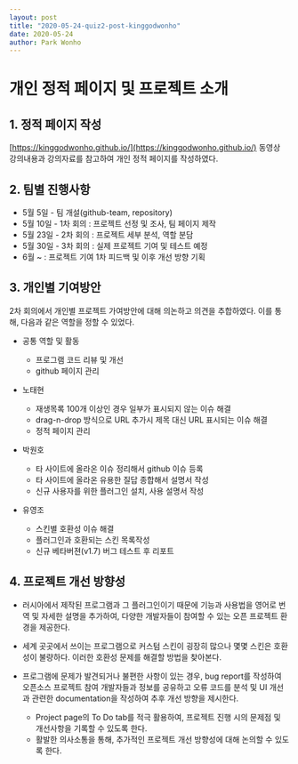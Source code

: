 ```yaml
---
layout: post
title: "2020-05-24-quiz2-post-kinggodwonho"
date: 2020-05-24
author: Park Wonho
---
```

# 개인 정적 페이지 및 프로젝트 소개

## 1. 정적 페이지 작성
[https://kinggodwonho.github.io/](https://kinggodwonho.github.io/)
동영상 강의내용과 강의자료를 참고하여 개인 정적 페이지를 작성하였다.

## 2. 팀별 진행사항
* 5월  5일 - 팀 개설(github-team, repository)
* 5월 10일 - 1차 회의 : 프로젝트 선정 및 조사, 팀 페이지 제작
* 5월 23일 - 2차 회의 : 프로젝트 세부 분석, 역할 분담
* 5월 30일 - 3차 회의 : 실제 프로젝트 기여 및 테스트 예정
* 6월 ~ : 프로젝트 기여 1차 피드백 및 이후 개선 방향 기획 

## 3. 개인별 기여방안
2차 회의에서 개인별 프로젝트 가여방안에 대해 의논하고 의견을 추합하였다. 이를 통해, 다음과 같은 역할을 정할 수 있었다.

* 공통 역할 및 활동
  + 프로그램 코드 리뷰 및 개선
  + github 페이지 관리

* 노태현
  + 재생목록 100개 이상인 경우 일부가 표시되지 않는 이슈 해결
  + drag-n-drop 방식으로 URL 추가시 제목 대신 URL 표시되는 이슈 해결
  + 정적 페이지 관리

* 박원호
  + 타 사이트에 올라온 이슈 정리해서 github 이슈 등록
  + 타 사이트에 올라온 유용한 질답 종합해서 설명서 작성
  + 신규 사용자를 위한 플러그인 설치, 사용 설명서 작성

* 유영조
  + 스킨별 호환성 이슈 해결
  + 플러그인과 호환되는 스킨 목록작성
  + 신규 베타버젼(v1.7) 버그 테스트 후 리포트

## 4. 프로젝트 개선 방향성
* 러시아에서 제작된 프로그램과 그 플러그인이기 때문에 기능과 사용법을 영어로 번역 및 자세한 설명을 추가하여, 다양한 개발자들이 참여할 수 있는 오픈 프로젝트 환경을 제공한다. 
* 세계 곳곳에서 쓰이는 프로그램으로 커스텀 스킨이 굉장히 많으나 몇몇 스킨은 호환성이 불량하다. 이러한 호환성 문제를 해결할 방법을 찾아본다. 
* 프로그램에 문제가 발견되거나 불편한 사항이 있는 경우, bug report를 작성하여 오픈소스 프로젝트 참여 개발자들과 정보를 공유하고 오류 코드를 분석 및 UI 개선과 관련한 documentation을 작성하여 추후 개선 방향을 제시한다. 

  + Project page의 To Do tab를 적극 활용하여, 프로젝트 진행 시의 문제점 및 개선사항을 기록할 수 있도록 한다.
  + 활발한 의사소통을 통해, 추가적인 프로젝트 개선 방향성에 대해 논의할 수 있도록 한다.

